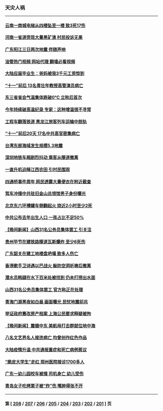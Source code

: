 ### 天灾人祸
---
#### [云南一商城电梯从四楼坠至一楼 致3死17伤](../../pages/ncid280/n14097928.md?10190045) 
#### [河南一省道旁现大量黑矿渣 村民投诉无果](../../pages/ncid280/n14097271.md?10190045) 
#### [广东阳江三日两次地震 伴随声响](../../pages/ncid280/n14097526.md?10190045) 
#### [油管热门视频 网站代理 翻墙必看视频](http://138.2.39.72:81/youtube.html?epic-marker?10190045)
#### [大陆应届毕业生：爸妈被我3千元工资惊到](../../pages/ncid280/n14097143.md?10190045) 
#### [“十一”前后 13名青壮年教授高管演员病亡](../../pages/ncid280/n14096700.md?10190045) 
#### [东三省省会气温集体跌破0℃ 立秋后首次](../../pages/ncid280/n14096431.md?10190045) 
#### [今年持续破高温纪录 专家：这种增温很不寻常](../../pages/ncid280/n14096230.md?10190045) 
#### [工程车翻落铁道 黑龙江旅客列车运输中脱轨](../../pages/ncid280/n14095659.md?10190045) 
#### [“十一”前后20天 17名中共高官密集病亡](../../pages/ncid280/n14095529.md?10190045) 
#### [台湾东部海域发生规模5.3地震](../../pages/ncid280/n14095221.md?10190045) 
#### [深圳地铁车厢剧烈抖动 乘客从隧道撤离](../../pages/ncid280/n14095176.md?10190045) 
#### [一直升机迫降江西农田 引村民围观](../../pages/ncid280/n14095147.md?10190045) 
#### [四通桥事件周年 网民透露大量便衣在附近截查](../../pages/ncid280/n14095017.md?10190045) 
#### [驾车冲撞中共驻旧金山总领馆男子身份曝光](../../pages/ncid280/n14094633.md?10190045) 
#### [北京东六环槽罐车侧翻起火 烧近2小时至少2死](../../pages/ncid280/n14094295.md?10190045) 
#### [中共公布去年出生人口 一孩占比不足50%](../../pages/ncid280/n14093830.md?10190045) 
#### [【晚间新闻】山西31名公务员集体罢工 引关注](../../pages/ncid280/n14093694.md?10190045) 
#### [贵州毕节在建铁路隧道瓦斯爆炸 至少6死伤](../../pages/ncid280/n14093493.md?10190045) 
#### [广东韶关在建工地楼盘坍塌 致多人伤亡](../../pages/ncid280/n14093352.md?10190045) 
#### [香港歌手卫诗遇以巴战火 躲防空洞祈祷后撤离](../../pages/ncid280/n14093287.md?10190045) 
#### [潜水员韩颋在水下百米处被找到 仍未打捞出水面](../../pages/ncid280/n14093106.md?10190045) 
#### [山西31名公务员集体罢工 官方称正在处理](../../pages/ncid280/n14092985.md?10190045) 
#### [青海门源黑夜如白昼 画面曝光 民忧地震前兆](../../pages/ncid280/n14092782.md?10190045) 
#### [举证政府篡改房产档案 上海公民要求释疑被拘](../../pages/ncid280/n14092821.md?10190045) 
#### [【晚间新闻】震摄中东 美航母打击群就位地中海](../../pages/ncid280/n14092791.md?10190045) 
#### [八名文艺界名人接连病亡 均曾创作红色作品](../../pages/ncid280/n14092733.md?10190045) 
#### [大陆疫情升温 中共通报重症和死亡病例惹议](../../pages/ncid280/n14092639.md?10190045) 
#### [“脆皮大学生”走红 郑州医院接诊1700多人](../../pages/ncid280/n14092129.md?10190045) 
#### [广东一幼儿园校车被撞 司机身亡 幼儿受伤](../../pages/ncid280/n14092117.md?10190045) 
#### [青岛女子吃烤栗子被“炸”伤 嘴肿得张不开](../../pages/ncid280/n14092065.md?10190045) 

---
#### 第 [ [208](./208.md?10190045) / [207](./207.md?10190045) / [206](./206.md?10190045) / [205](./205.md?10190045) / [204](./204.md?10190045) / [203](./203.md?10190045) / [202](./202.md?10190045) / [201](./201.md?10190045) ] 页
